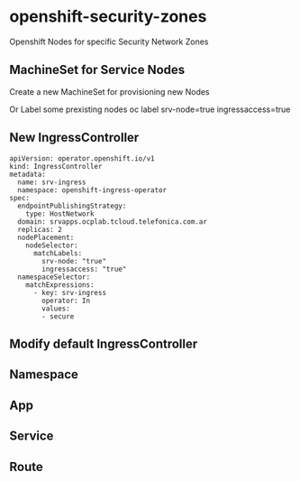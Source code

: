 # openshift-security-zones
Openshift Nodes for specific Security Network Zones

## MachineSet for Service Nodes

Create a new MachineSet for provisioning new Nodes
<wip>
  
Or Label some prexisting nodes
    oc label <NODE> srv-node=true ingressaccess=true

## New IngressController

    apiVersion: operator.openshift.io/v1
    kind: IngressController
    metadata:
      name: srv-ingress
      namespace: openshift-ingress-operator
    spec:
      endpointPublishingStrategy:
        type: HostNetwork
      domain: srvapps.ocplab.tcloud.telefonica.com.ar
      replicas: 2
      nodePlacement:
        nodeSelector:
          matchLabels:
            srv-node: "true"
            ingressaccess: "true"
      namespaceSelector:
        matchExpressions:
          - key: srv-ingress
            operator: In
            values:
            - secure
        
        
        
 ## Modify default IngressController
 
 ## Namespace
 
 ## App
 
 ## Service
 
 ## Route

